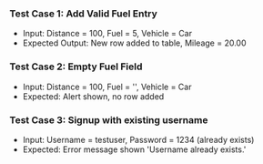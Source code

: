 ### Test Case 1: Add Valid Fuel Entry
- Input: Distance = 100, Fuel = 5, Vehicle = Car
- Expected Output: New row added to table, Mileage = 20.00

### Test Case 2: Empty Fuel Field
- Input: Distance = 100, Fuel = '', Vehicle = Car
- Expected: Alert shown, no row added

### Test Case 3: Signup with existing username
- Input: Username = testuser, Password = 1234 (already exists)
- Expected: Error message shown 'Username already exists.'

